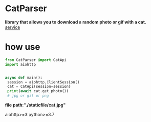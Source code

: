 # CatParser
__library that allows you to download a random photo or gif with a cat.__
[service](thecatapi.com)


# how use
```python
from CatParser import CatApi
import aiohttp


async def main():
 session = aiohttp.ClientSession()
 cat = CatApi(session=session)
 print(await cat.get_photo())
 # jpg or gif or png
```
__file path:"./staticfile/cat.jpg"__

aiohttp>=3
python>=3.7
